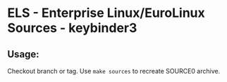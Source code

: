 # ELS - Enterprise Linux/EuroLinux Sources - keybinder3
 
## Usage:
  Checkout branch or tag. Use `make sources` to recreate  SOURCE0 archive.
